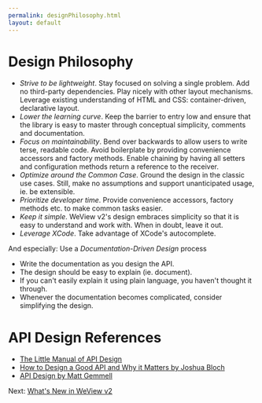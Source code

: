 ```yaml
---
permalink: designPhilosophy.html
layout: default
---
```


Design Philosophy
==

<!-- TEMPLATE START -->

* _Strive to be lightweight_. Stay focused on solving a single problem. Add no third-party dependencies. Play nicely with other layout mechanisms. Leverage existing understanding of HTML and CSS: container-driven, declarative layout.
* _Lower the learning curve_.  Keep the barrier to entry low and ensure that the library is easy to master through conceptual simplicity, comments and documentation.
* _Focus on maintainability_. Bend over backwards to allow users to write terse, readable code.  Avoid boilerplate by providing convenience accessors and factory methods. Enable chaining by having all setters and configuration methods return a reference to the receiver. 
* _Optimize around the Common Case_. Ground the design in the classic use cases. Still, make no assumptions and support unanticipated usage, ie. be extensible.
* _Prioritize developer time_. Provide convenience accessors, factory methods etc. to make common tasks easier. 
* _Keep it simple_. WeView v2's design embraces simplicity so that it is easy to understand and work with. When in doubt, leave it out.
* _Leverage XCode_. Take advantage of XCode's autocomplete.

And especially: Use a _Documentation-Driven Design_ process

* Write the documentation as you design the API.  
* The design should be easy to explain (ie. document).
* If you can't easily explain it using plain language, you haven't thought it through.
* Whenever the documentation becomes complicated, consider simplifying the design.

API Design References
===

* [The Little Manual of API Design](http://www4.in.tum.de/~blanchet/api-design.pdf)
* [How to Design a Good API and Why it Matters by Joshua Bloch](http://lcsd05.cs.tamu.edu/slides/keynote.pdf)
* [API Design by Matt Gemmell](http://mattgemmell.com/2012/05/24/api-design/)

<!-- TEMPLATE END -->

Next\: [What's New in WeView v2](whatsNewWeView2.html)